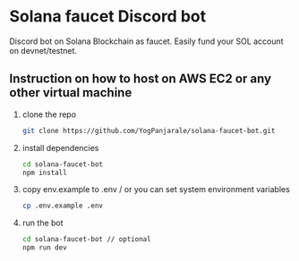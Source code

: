 # Solana faucet Discord bot

Discord bot on Solana Blockchain as faucet.
Easily fund your SOL account on devnet/testnet.

## Instruction on how to host on AWS EC2 or any other virtual machine

1. clone the repo

    ```sh
    git clone https://github.com/YogPanjarale/solana-faucet-bot.git
    ```

2. install dependencies

    ```sh
    cd solana-faucet-bot
    npm install
    ```

3. copy env.example to .env / or you can set system environment variables

    ```sh
    cp .env.example .env
    ```

4. run the bot

    ```sh
    cd solana-faucet-bot // optional 
    npm run dev
    ```
